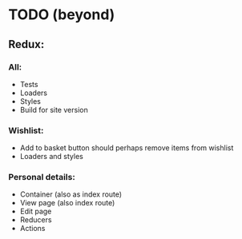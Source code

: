 # TODO (beyond)

## Redux:

### All:
* Tests
* Loaders
* Styles
* Build for site version

### Wishlist:
* Add to basket button should perhaps remove items from wishlist
* Loaders and styles

### Personal details:
* Container (also as index route)
* View page (also index route)
* Edit page
* Reducers
* Actions

